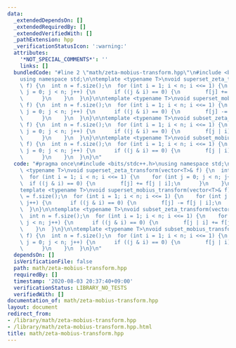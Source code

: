 ```yaml
---
data:
  _extendedDependsOn: []
  _extendedRequiredBy: []
  _extendedVerifiedWith: []
  _pathExtension: hpp
  _verificationStatusIcon: ':warning:'
  attributes:
    '*NOT_SPECIAL_COMMENTS*': ''
    links: []
  bundledCode: "#line 2 \"math/zeta-mobius-transform.hpp\"\n#include <bits/stdc++.h>\n\
    using namespace std;\n\ntemplate <typename T>\nvoid superset_zeta_transform(vector<T>&\
    \ f) {\n  int n = f.size();\n  for (int i = 1; i < n; i <<= 1) {\n    for (int\
    \ j = 0; j < n; j++) {\n      if ((j & i) == 0) {\n        f[j] += f[j | i];\n\
    \      }\n    }\n  }\n}\n\ntemplate <typename T>\nvoid superset_mobius_transform(vector<T>&\
    \ f) {\n  int n = f.size();\n  for (int i = 1; i < n; i <<= 1) {\n    for (int\
    \ j = 0; j < n; j++) {\n      if ((j & i) == 0) {\n        f[j] -= f[j | i];\n\
    \      }\n    }\n  }\n}\n\ntemplate <typename T>\nvoid subset_zeta_transform(vector<T>&\
    \ f) {\n  int n = f.size();\n  for (int i = 1; i < n; i <<= 1) {\n    for (int\
    \ j = 0; j < n; j++) {\n      if ((j & i) == 0) {\n        f[j | i] += f[j];\n\
    \      }\n    }\n  }\n}\n\ntemplate <typename T>\nvoid subset_mobius_transform(vector<T>&\
    \ f) {\n  int n = f.size();\n  for (int i = 1; i < n; i <<= 1) {\n    for (int\
    \ j = 0; j < n; j++) {\n      if ((j & i) == 0) {\n        f[j | i] -= f[j];\n\
    \      }\n    }\n  }\n}\n"
  code: "#pragma once\n#include <bits/stdc++.h>\nusing namespace std;\n\ntemplate\
    \ <typename T>\nvoid superset_zeta_transform(vector<T>& f) {\n  int n = f.size();\n\
    \  for (int i = 1; i < n; i <<= 1) {\n    for (int j = 0; j < n; j++) {\n    \
    \  if ((j & i) == 0) {\n        f[j] += f[j | i];\n      }\n    }\n  }\n}\n\n\
    template <typename T>\nvoid superset_mobius_transform(vector<T>& f) {\n  int n\
    \ = f.size();\n  for (int i = 1; i < n; i <<= 1) {\n    for (int j = 0; j < n;\
    \ j++) {\n      if ((j & i) == 0) {\n        f[j] -= f[j | i];\n      }\n    }\n\
    \  }\n}\n\ntemplate <typename T>\nvoid subset_zeta_transform(vector<T>& f) {\n\
    \  int n = f.size();\n  for (int i = 1; i < n; i <<= 1) {\n    for (int j = 0;\
    \ j < n; j++) {\n      if ((j & i) == 0) {\n        f[j | i] += f[j];\n      }\n\
    \    }\n  }\n}\n\ntemplate <typename T>\nvoid subset_mobius_transform(vector<T>&\
    \ f) {\n  int n = f.size();\n  for (int i = 1; i < n; i <<= 1) {\n    for (int\
    \ j = 0; j < n; j++) {\n      if ((j & i) == 0) {\n        f[j | i] -= f[j];\n\
    \      }\n    }\n  }\n}\n"
  dependsOn: []
  isVerificationFile: false
  path: math/zeta-mobius-transform.hpp
  requiredBy: []
  timestamp: '2020-08-03 20:37:40+09:00'
  verificationStatus: LIBRARY_NO_TESTS
  verifiedWith: []
documentation_of: math/zeta-mobius-transform.hpp
layout: document
redirect_from:
- /library/math/zeta-mobius-transform.hpp
- /library/math/zeta-mobius-transform.hpp.html
title: math/zeta-mobius-transform.hpp
---
```

